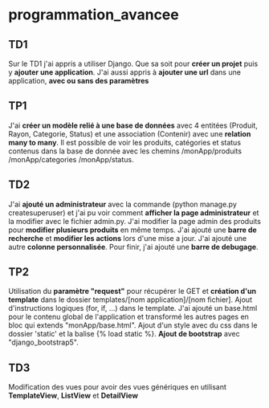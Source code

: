 # programmation_avancee

## TD1

Sur le TD1 j'ai appris a utiliser Django. Que sa soit pour __créer un projet__ puis y __ajouter une application__. J'ai aussi appris à __ajouter une url__ dans une application, __avec ou sans des paramètres__

## TP1

J'ai __créer un modèle relié à une base de données__ avec 4 entitées (Produit, Rayon, Categorie, Status) et une association (Contenir) avec une __relation many to many__. Il est possible de voir les produits, catégories et status contenus dans la base de donnée avec les chemins /monApp/produits /monApp/categories /monApp/status.

## TD2

J'ai __ajouté un administrateur__ avec la commande (python manage.py createsuperuser) et j'ai pu voir comment __afficher la page administrateur__ et la modifier avec le fichier admin.py. J'ai modifier la page admin des produits pour __modifier plusieurs produits__ en même temps. J'ai ajouté une __barre de recherche__ et __modifier les actions__ lors d'une mise a jour. J'ai ajouté une autre __colonne personnalisée__. Pour finir, j'ai ajouté une __barre de debugage__.

## TP2

Utilisation du __paramètre "request"__ pour récupérer le GET et __création d'un template__ dans le dossier templates/[nom application]/[nom fichier]. Ajout d'instructions logiques (for, if, ...) dans le template. J'ai ajouté un base.html pour le contenu global de l'application et transformé les autres pages en bloc qui extends "monApp/base.html". Ajout d'un style avec du css dans le dossier 'static' et la balise {% load static %}. __Ajout de bootstrap__ avec "django_bootstrap5".

## TD3
Modification des vues pour avoir des vues génériques en utilisant __TemplateView__, __ListView__ et __DetailView__
